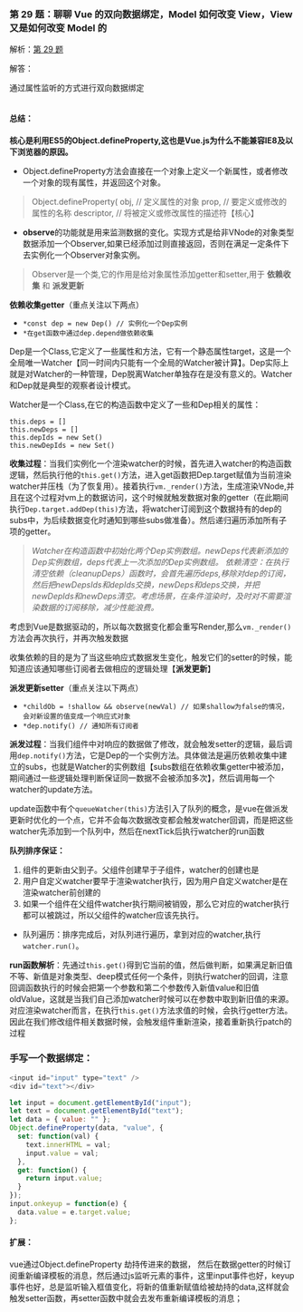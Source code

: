 ### 第 29 题：聊聊 Vue 的双向数据绑定，Model 如何改变 View，View 又是如何改变 Model 的

解析：[第 29 题](https://github.com/Advanced-Frontend/Daily-Interview-Question/issues/34)

解答：

通过属性监听的方式进行双向数据绑定

```javascript

```

#### 总结：

**核心是利用ES5的Object.defineProperty,这也是Vue.js为什么不能兼容IE8及以下浏览器的原因。**

- Object.defineProperty方法会直接在一个对象上定义一个新属性，或者修改一个对象的现有属性，并返回这个对象。

> Object.defineProperty(
> obj, // 定义属性的对象
> prop, // 要定义或修改的属性的名称
> descriptor, // 将被定义或修改属性的描述符【核心】

- **observe**的功能就是用来监测数据的变化。实现方式是给非VNode的对象类型数据添加一个Observer,如果已经添加过则直接返回，否则在满足一定条件下去实例化一个Observer对象实例。

> Observer是一个类,它的作用是给对象属性添加getter和setter,用于 **依赖收集** 和 **派发更新**

**依赖收集getter**（重点关注以下两点）

- `*const dep = new Dep() // 实例化一个Dep实例`
- `*在get函数中通过dep.depend做依赖收集`

Dep是一个Class,它定义了一些属性和方法，它有一个静态属性target，这是一个全局唯一Watcher【同一时间内只能有一个全局的Watcher被计算】。Dep实际上就是对Watcher的一种管理，Dep脱离Watcher单独存在是没有意义的。Watcher和Dep就是典型的观察者设计模式。

Watcher是一个Class,在它的构造函数中定义了一些和Dep相关的属性：

```
this.deps = []
this.newDeps = []
this.depIds = new Set()
this.newDepIds = new Set()				
```

**收集过程**：当我们实例化一个渲染watcher的时候，首先进入watcher的构造函数逻辑，然后执行他的`this.get()`方法，进入get函数把Dep.target赋值为当前渲染watcher并压栈（为了恢复用）。接着执行`vm._render()`方法，生成渲染VNode,并且在这个过程对vm上的数据访问，这个时候就触发数据对象的getter（在此期间执行`Dep.target.addDep(this)`方法，将watcher订阅到这个数据持有的dep的subs中，为后续数据变化时通知到哪些subs做准备）。然后递归遍历添加所有子项的getter。

> *Watcher在构造函数中初始化两个Dep实例数组。newDeps代表新添加的Dep实例数组，deps代表上一次添加的Dep实例数组。
> 依赖清空：在执行清空依赖（cleanupDeps）函数时，会首先遍历deps,移除对dep的订阅，然后把newDepsIds和depIds交换，newDeps和deps交换，并把newDepIds和newDeps清空。考虑场景，在条件渲染时，及时对不需要渲染数据的订阅移除，减少性能浪费。*

考虑到Vue是数据驱动的，所以每次数据变化都会重写Render,那么`vm._render()`方法会再次执行，并再次触发数据

收集依赖的目的是为了当这些响应式数据发生变化，触发它们的setter的时候，能知道应该通知哪些订阅者去做相应的逻辑处理【**派发更新**】

**派发更新setter**（重点关注以下两点）

- `*childOb = !shallow && observe(newVal) // 如果shallow为false的情况，会对新设置的值变成一个响应式对象`
- `*dep.notify() // 通知所有订阅者`

**派发过程**：当我们组件中对响应的数据做了修改，就会触发setter的逻辑，最后调用`dep.notify()`方法，它是Dep的一个实例方法。具体做法是遍历依赖收集中建立的subs，也就是Watcher的实例数组【subs数组在依赖收集getter中被添加，期间通过一些逻辑处理判断保证同一数据不会被添加多次】，然后调用每一个watcher的update方法。

update函数中有个`queueWatcher(this)`方法引入了队列的概念，是vue在做派发更新时优化的一个点，它并不会每次数据改变都会触发watcher回调，而是把这些watcher先添加到一个队列中，然后在nextTick后执行watcher的run函数

**队列排序保证：**

1. 组件的更新由父到子。父组件创建早于子组件，watcher的创建也是
2. 用户自定义watcher要早于渲染watcher执行，因为用户自定义watcher是在渲染watcher前创建的
3. 如果一个组件在父组件watcher执行期间被销毁，那么它对应的watcher执行都可以被跳过，所以父组件的watcher应该先执行。

- 队列遍历：排序完成后，对队列进行遍历，拿到对应的watcher,执行`watcher.run()`。

**run函数解析**：先通过`this.get()`得到它当前的值，然后做判断，如果满足新旧值不等、新值是对象类型、deep模式任何一个条件，则执行watcher的回调，注意回调函数执行的时候会把第一个参数和第二个参数传入新值value和旧值oldValue，这就是当我们自己添加watcher时候可以在参数中取到新旧值的来源。对应渲染watcher而言，在执行`this.get()`方法求值的时候，会执行getter方法。因此在我们修改组件相关数据时候，会触发组件重新渲染，接着重新执行patch的过程

### 手写一个数据绑定：

```js
<input id="input" type="text" />
<div id="text"></div>

let input = document.getElementById("input");
let text = document.getElementById("text");
let data = { value: "" };
Object.defineProperty(data, "value", {
  set: function(val) {
    text.innerHTML = val;
    input.value = val;
  },
  get: function() {
    return input.value;
  }
});
input.onkeyup = function(e) {
  data.value = e.target.value;
};
```

#### 扩展：

vue通过Object.defineProperty 劫持传进来的数据， 然后在数据getter的时候订阅重新编译模板的消息，然后通过js监听元素的事件，这里input事件也好，keyup事件也好，总是监听输入框值变化，将新的值重新赋值给被劫持的data,这样就会触发setter函数，再setter函数中就会去发布重新编译模板的消息；